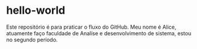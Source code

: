 # hello-world
Este repositório é para praticar o fluxo do GitHub.
Meu nome é Alice, atuamente faço faculdade de Analíse e desenvolvimento de sistema, estou no segundo período.
